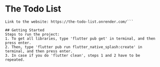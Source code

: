 # The Todo List
```A mobile application to complement the website created in MERN Stack.
Link to the website: https://the-todo-list.onrender.com/```

## Getting Started
Steps to run the project:
1. To get all libraries, type 'flutter pub get' in terminal, and then press enter.
2. Then, type 'flutter pub run flutter_native_splash:create' in terminal, and then press enter.
3. In case if you do 'flutter clean', steps 1 and 2 have to be repeated.